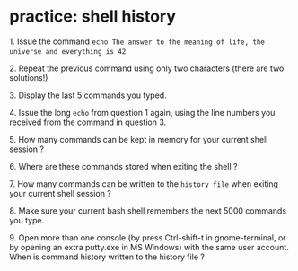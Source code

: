# practice: shell history

1\. Issue the command
`echo The answer to the meaning of life, the universe and everything is 42`.

2\. Repeat the previous command using only two characters (there are two
solutions!)

3\. Display the last 5 commands you typed.

4\. Issue the long `echo` from question 1 again, using the line numbers
you received from the command in question 3.

5\. How many commands can be kept in memory for your current shell
session ?

6\. Where are these commands stored when exiting the shell ?

7\. How many commands can be written to the `history file` when exiting
your current shell session ?

8\. Make sure your current bash shell remembers the next 5000 commands
you type.

9\. Open more than one console (by press Ctrl-shift-t in gnome-terminal,
or by opening an extra putty.exe in MS Windows) with the same user
account. When is command history written to the history file ?
